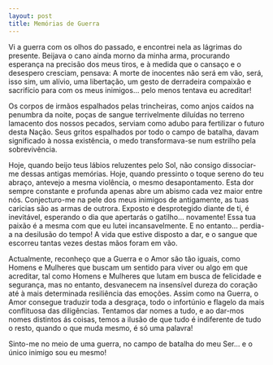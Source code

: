 ```yaml
---
layout: post
title: Memórias de Guerra
---
```


Vi a guerra com os olhos do passado, 
e encontrei nela as lágrimas do presente. 
Beijava o cano ainda morno da minha arma, 
procurando esperança na precisão dos meus tiros, 
e à medida que o cansaço e o desespero cresciam, pensava: 
A morte de inocentes não será em vão, 
será, isso sim, um alívio, uma libertação, 
um gesto de derradeira compaixão e sacrifício para com os meus 
inimigos... pelo menos tentava eu acreditar! 

Os corpos de irmãos espalhados pelas trincheiras, 
como anjos caídos na penumbra da noite, 
poças de sangue terrivelmente diluídas 
no terreno lamacento dos nossos pecados, 
serviam como adubo para fertilizar o futuro desta Nação. 
Seus gritos espalhados por todo o campo de batalha, 
davam significado à nossa existência, 
o medo transformava-se num estrilho pela sobrevivência. 

Hoje, quando beijo teus lábios reluzentes pelo Sol, 
não consigo dissociar-me dessas antigas memórias. 
Hoje, quando pressinto o toque sereno do teu abraço, 
antevejo a mesma violência, o mesmo desapontamento. 
Esta dor sempre constante e profunda 
apenas abre um abismo cada vez maior entre nós. 
Conjecturo-me na pele dos meus inimigos de antigamente, 
as tuas caricias são as armas de outrora. 
Exposto e desprotegido diante de ti, 
é inevitável, esperando o dia que apertarás o gatilho... novamente!
Essa tua paixão é a mesma com que eu lutei incansavelmente. 
E no entanto... perdia-a na desilusão do tempo! 
A vida que estive disposto a dar, 
e o sangue que escorreu tantas vezes destas mãos foram em vão. 

Actualmente, reconheço que a Guerra e o Amor são tão iguais, 
como Homens e Mulheres que buscam 
um sentido para viver ou algo em que acreditar, 
tal como Homens e Mulheres 
que lutam em busca de felicidade e segurança, 
mas no entanto, desvanecem na insensível dureza do coração 
até à mais determinada resiliência das emoções. 
Assim como na Guerra, 
o Amor consegue traduzir toda a desgraça, 
todo o infortúnio e flagelo da mais conflituosa das diligências. 
Tentamos dar nomes a tudo, 
e ao dar-mos nomes distintos ás coisas, 
temos a ilusão de que tudo é indiferente de tudo o resto, 
quando o que muda mesmo, é só uma palavra! 

Sinto-me no meio de uma guerra, 
no campo de batalha do meu Ser... e o único inimigo sou eu mesmo!
